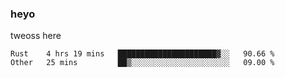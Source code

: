 ### heyo
tweoss here

<!--START_SECTION:waka-->

```text
Rust    4 hrs 19 mins   ██████████████████████▓░░   90.66 %
Other   25 mins         ██▒░░░░░░░░░░░░░░░░░░░░░░   09.00 %
```

<!--END_SECTION:waka-->

<!--
**Tweoss/tweoss** is a ✨ _special_ ✨ repository because its `README.md` (this file) appears on your GitHub profile.

Here are some ideas to get you started:

- 🔭 I’m currently working on ...
- 🌱 I’m currently learning ...
- 👯 I’m looking to collaborate on ...
- 🤔 I’m looking for help with ...
- 💬 Ask me about ...
- 📫 How to reach me: ...
- 😄 Pronouns: ...
- ⚡ Fun fact: ...
-->
